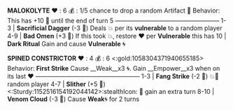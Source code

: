 __**MALOKOLYTE**__
:heart: : 6
:moneybag: : 1/5 chance to drop a random Artifact 🏺
Behavior: This has +10 🎲 until the end of turn 5
—————————————————
1-3   | **Sacrificial Dagger** (-3 :game_die:) Deals :boom: per its __vulnerable__ to a random player
4-9   | **Bad Omen** (+3 :game_die:) If this took 💥, restore :heart: per __Vulnerable__ this has
10    | **Dark Ritual** Gain and cause __Vulnerable__ 🌀


**__SPINED CONSTRICTOR__**
:heart: : 4
:moneybag: : 6 <:gold:1058304371940655185>
Behavior: **First Strike** Cause __Weak__x3 🌀. Gain __Empower__x3 when on its last :heart:
—————————————————
1-3   | **Fang Strike** (-2 :game_die:) :boom::dart: random player
4-7   | **Slither** (+5 :game_die:) <:Sturdy:1152516154192044142>:stealthIcon: 🔀 gain an extra turn
8-10 | **Venom Cloud** (-3 :game_die:) Cause __Weak__🌀 for 2 turns
